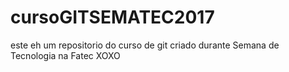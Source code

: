 ﻿# cursoGITSEMATEC2017

este eh um repositorio do curso de git criado durante Semana de Tecnologia na Fatec XOXO